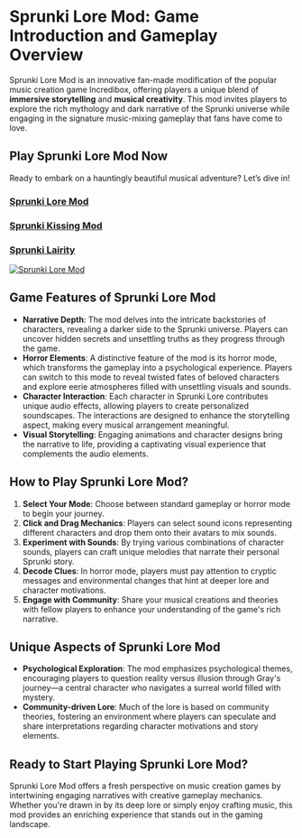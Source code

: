 # Sprunki Lore Mod: Game Introduction and Gameplay Overview

Sprunki Lore Mod is an innovative fan-made modification of the popular music creation game Incredibox, offering players a unique blend of **immersive storytelling** and **musical creativity**. This mod invites players to explore the rich mythology and dark narrative of the Sprunki universe while engaging in the signature music-mixing gameplay that fans have come to love.

## Play Sprunki Lore Mod Now

Ready to embark on a hauntingly beautiful musical adventure? Let’s dive in!

### [Sprunki Lore Mod](https://sprunkisinner.org/sprunki-lore-mod)

### [Sprunki Kissing Mod](https://sprunkisinner.org/sprunki-kissing-mod)

### [Sprunki Lairity](https://sprunkisinner.org/sprunki-lairity)

[![Sprunki Lore Mod](https://sprunkisinner.org/_nuxt/sprunki-lore-mod.MjaKeHBL.png)](https://sprunkisinner.org/sprunki-lore-mod)

## Game Features of Sprunki Lore Mod

- **Narrative Depth**: The mod delves into the intricate backstories of characters, revealing a darker side to the Sprunki universe. Players can uncover hidden secrets and unsettling truths as they progress through the game.
- **Horror Elements**: A distinctive feature of the mod is its horror mode, which transforms the gameplay into a psychological experience. Players can switch to this mode to reveal twisted fates of beloved characters and explore eerie atmospheres filled with unsettling visuals and sounds.
- **Character Interaction**: Each character in Sprunki Lore contributes unique audio effects, allowing players to create personalized soundscapes. The interactions are designed to enhance the storytelling aspect, making every musical arrangement meaningful.
- **Visual Storytelling**: Engaging animations and character designs bring the narrative to life, providing a captivating visual experience that complements the audio elements.

## How to Play Sprunki Lore Mod?

1. **Select Your Mode**: Choose between standard gameplay or horror mode to begin your journey.
2. **Click and Drag Mechanics**: Players can select sound icons representing different characters and drop them onto their avatars to mix sounds.
3. **Experiment with Sounds**: By trying various combinations of character sounds, players can craft unique melodies that narrate their personal Sprunki story.
4. **Decode Clues**: In horror mode, players must pay attention to cryptic messages and environmental changes that hint at deeper lore and character motivations.
5. **Engage with Community**: Share your musical creations and theories with fellow players to enhance your understanding of the game's rich narrative.

## Unique Aspects of Sprunki Lore Mod

- **Psychological Exploration**: The mod emphasizes psychological themes, encouraging players to question reality versus illusion through Gray's journey—a central character who navigates a surreal world filled with mystery.
- **Community-driven Lore**: Much of the lore is based on community theories, fostering an environment where players can speculate and share interpretations regarding character motivations and story elements.

## Ready to Start Playing Sprunki Lore Mod?

Sprunki Lore Mod offers a fresh perspective on music creation games by intertwining engaging narratives with creative gameplay mechanics. Whether you're drawn in by its deep lore or simply enjoy crafting music, this mod provides an enriching experience that stands out in the gaming landscape.
